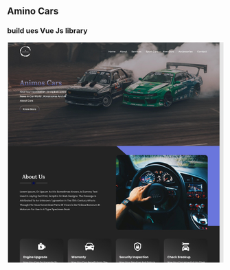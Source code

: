 ## Amino Cars
### build ues Vue Js library 
![Desktop screen](https://github.com/AL-Shimaa-Jamal/Amino-Cars/blob/main/templet1/public/desctop%20design.jpeg)
